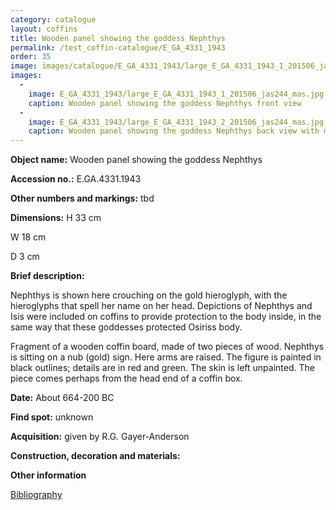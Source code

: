 ```yaml
---
category: catalogue
layout: coffins
title: Wooden panel showing the goddess Nephthys
permalink: /test_coffin-catalogue/E_GA_4331_1943
order: 35
image: images/catalogue/E_GA_4331_1943/large_E_GA_4331_1943_1_201506_jas244_mas_crop.jpg
images: 
  -
    image: E_GA_4331_1943/large_E_GA_4331_1943_1_201506_jas244_mas.jpg
    caption: Wooden panel showing the goddess Nephthys front view 
  -
    image: E_GA_4331_1943/large_E_GA_4331_1943_2_201506_jas244_mas.jpg
    caption: Wooden panel showing the goddess Nephthys back view with markings  
---
```


**Object name:** 
Wooden panel showing the goddess Nephthys

**Accession no.:** 
E.GA.4331.1943

**Other numbers and markings:**
tbd

**Dimensions:** 
H 33 cm

W 18 cm

D 3 cm

**Brief description:** 

Nephthys is shown here crouching on the gold hieroglyph, with the
hieroglyphs that spell her name on her head. Depictions of Nephthys and
Isis were included on coffins to provide protection to the body inside,
in the same way that these goddesses protected Osiriss body. 

Fragment of a wooden coffin board, made of two pieces of wood. Nephthys
is sitting on a nub (gold) sign.
Here arms are raised. The figure is painted in black outlines; details
are in red and green. The skin
is left unpainted. The piece comes perhaps from the head end of a coffin
box.

**Date:**
About 664-200 BC

**Find spot:**
unknown

**Acquisition:**
given by R.G. Gayer-Anderson

**Construction, decoration and materials:**


**Other information**

[Bibliography](/catalogue_extras/E_GA_4331_1943_bibliography)

